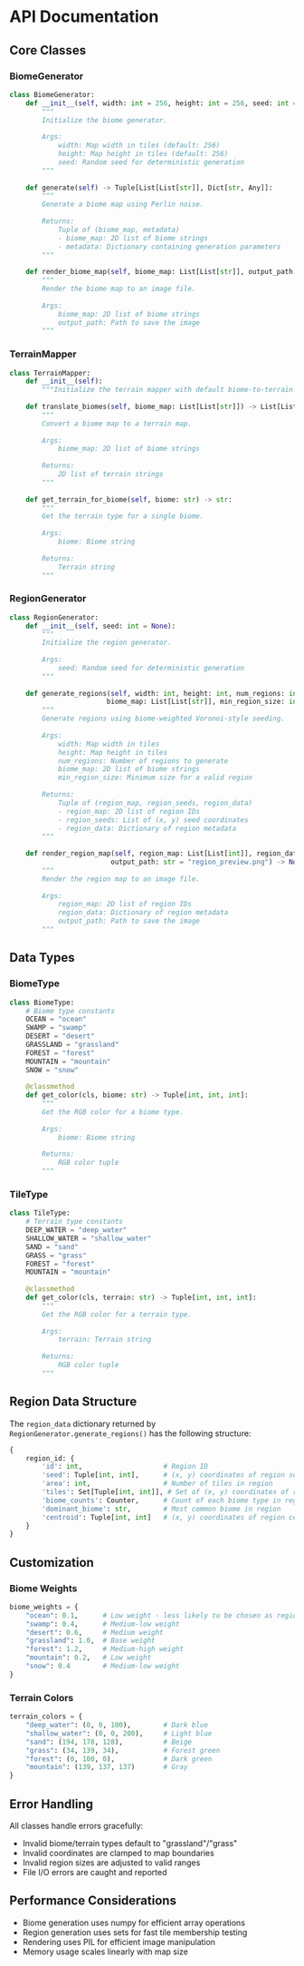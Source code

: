 # API Documentation

## Core Classes

### BiomeGenerator

```python
class BiomeGenerator:
    def __init__(self, width: int = 256, height: int = 256, seed: int = None):
        """
        Initialize the biome generator.
        
        Args:
            width: Map width in tiles (default: 256)
            height: Map height in tiles (default: 256)
            seed: Random seed for deterministic generation
        """
    
    def generate(self) -> Tuple[List[List[str]], Dict[str, Any]]:
        """
        Generate a biome map using Perlin noise.
        
        Returns:
            Tuple of (biome_map, metadata)
            - biome_map: 2D list of biome strings
            - metadata: Dictionary containing generation parameters
        """
    
    def render_biome_map(self, biome_map: List[List[str]], output_path: str = "biome_map.png") -> None:
        """
        Render the biome map to an image file.
        
        Args:
            biome_map: 2D list of biome strings
            output_path: Path to save the image
        """
```

### TerrainMapper

```python
class TerrainMapper:
    def __init__(self):
        """Initialize the terrain mapper with default biome-to-terrain mappings."""
    
    def translate_biomes(self, biome_map: List[List[str]]) -> List[List[str]]:
        """
        Convert a biome map to a terrain map.
        
        Args:
            biome_map: 2D list of biome strings
            
        Returns:
            2D list of terrain strings
        """
    
    def get_terrain_for_biome(self, biome: str) -> str:
        """
        Get the terrain type for a single biome.
        
        Args:
            biome: Biome string
            
        Returns:
            Terrain string
        """
```

### RegionGenerator

```python
class RegionGenerator:
    def __init__(self, seed: int = None):
        """
        Initialize the region generator.
        
        Args:
            seed: Random seed for deterministic generation
        """
    
    def generate_regions(self, width: int, height: int, num_regions: int, 
                        biome_map: List[List[str]], min_region_size: int = 20) -> Tuple[List[List[int]], List[Tuple[int, int]], Dict[int, Any]]:
        """
        Generate regions using biome-weighted Voronoi-style seeding.
        
        Args:
            width: Map width in tiles
            height: Map height in tiles
            num_regions: Number of regions to generate
            biome_map: 2D list of biome strings
            min_region_size: Minimum size for a valid region
            
        Returns:
            Tuple of (region_map, region_seeds, region_data)
            - region_map: 2D list of region IDs
            - region_seeds: List of (x, y) seed coordinates
            - region_data: Dictionary of region metadata
        """
    
    def render_region_map(self, region_map: List[List[int]], region_data: Dict[int, Any], 
                         output_path: str = "region_preview.png") -> None:
        """
        Render the region map to an image file.
        
        Args:
            region_map: 2D list of region IDs
            region_data: Dictionary of region metadata
            output_path: Path to save the image
        """
```

## Data Types

### BiomeType

```python
class BiomeType:
    # Biome type constants
    OCEAN = "ocean"
    SWAMP = "swamp"
    DESERT = "desert"
    GRASSLAND = "grassland"
    FOREST = "forest"
    MOUNTAIN = "mountain"
    SNOW = "snow"
    
    @classmethod
    def get_color(cls, biome: str) -> Tuple[int, int, int]:
        """
        Get the RGB color for a biome type.
        
        Args:
            biome: Biome string
            
        Returns:
            RGB color tuple
        """
```

### TileType

```python
class TileType:
    # Terrain type constants
    DEEP_WATER = "deep_water"
    SHALLOW_WATER = "shallow_water"
    SAND = "sand"
    GRASS = "grass"
    FOREST = "forest"
    MOUNTAIN = "mountain"
    
    @classmethod
    def get_color(cls, terrain: str) -> Tuple[int, int, int]:
        """
        Get the RGB color for a terrain type.
        
        Args:
            terrain: Terrain string
            
        Returns:
            RGB color tuple
        """
```

## Region Data Structure

The `region_data` dictionary returned by `RegionGenerator.generate_regions()` has the following structure:

```python
{
    region_id: {
        'id': int,                    # Region ID
        'seed': Tuple[int, int],      # (x, y) coordinates of region seed
        'area': int,                  # Number of tiles in region
        'tiles': Set[Tuple[int, int]], # Set of (x, y) coordinates of region tiles
        'biome_counts': Counter,      # Count of each biome type in region
        'dominant_biome': str,        # Most common biome in region
        'centroid': Tuple[int, int]   # (x, y) coordinates of region center
    }
}
```

## Customization

### Biome Weights

```python
biome_weights = {
    "ocean": 0.1,      # Low weight - less likely to be chosen as region seed
    "swamp": 0.4,      # Medium-low weight
    "desert": 0.6,     # Medium weight
    "grassland": 1.0,  # Base weight
    "forest": 1.2,     # Medium-high weight
    "mountain": 0.2,   # Low weight
    "snow": 0.4        # Medium-low weight
}
```

### Terrain Colors

```python
terrain_colors = {
    "deep_water": (0, 0, 100),        # Dark blue
    "shallow_water": (0, 0, 200),     # Light blue
    "sand": (194, 178, 128),          # Beige
    "grass": (34, 139, 34),           # Forest green
    "forest": (0, 100, 0),            # Dark green
    "mountain": (139, 137, 137)       # Gray
}
```

## Error Handling

All classes handle errors gracefully:

- Invalid biome/terrain types default to "grassland"/"grass"
- Invalid coordinates are clamped to map boundaries
- Invalid region sizes are adjusted to valid ranges
- File I/O errors are caught and reported

## Performance Considerations

- Biome generation uses numpy for efficient array operations
- Region generation uses sets for fast tile membership testing
- Rendering uses PIL for efficient image manipulation
- Memory usage scales linearly with map size 